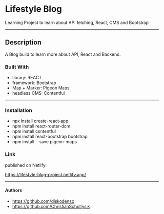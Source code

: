# Lifestyle Blog
Learning Project to learn about API fetching, React, CMS and Bootstrap

------------


## Description
A Blog build to learn more about API, React and Backend.

### Built With
- library: REACT
- framework: Bootstrap
- Map + Marker: Pigeon Maps
- headless CMS: Contentful

------------


### Installation
- npx install create-react-app
- npm install react-router-dom
- npm install contentful
- npm install react-bootstrap bootstrap
- npm install --save pigeon-maps


### Link
published on Netlify:

https://lifestyle-blog-project.netlify.app/

------------


#### Authors

- https://github.com/diskodenso
- https://github.com/ChristianScholtysik




